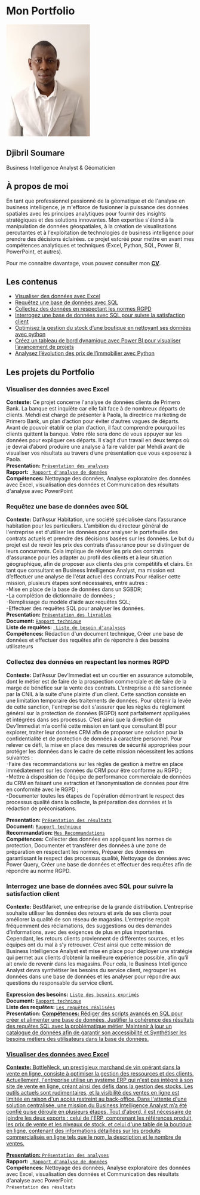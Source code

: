 # Mon Portfolio 
<p align="center">
  
<img src="images/Photo_profil.jpg" height=300></p>

## Djibril Soumare
Business Intelligence Analyst & Géomaticien

## À propos de moi

<p>En tant que professionnel passionné de la géomatique et de l'analyse en business intelligence, je m'efforce de fusionner la puissance des données spatiales avec les principes analytiques pour fournir des insights stratégiques et des solutions innovantes. Mon expertise s'étend à la manipulation de données géospatiales, à la création de visualisations percutantes et à l'exploitation de technologies de business intelligence pour prendre des décisions éclairées. ce projet estcréé pour mettre en avant mes compétences analytiques et techniques (Excel, Python, SQL, Power BI, PowerPoint, et autres). </p>

Pour me connaitre davantage, vous pouvez consulter mon [**CV**](https://public.tableau.com/app/profile/djibril.soumare/viz/Mock_up_Djibril/TableaudebordCV?publish=yes).

## Les contenus
- [Visualiser des données avec Excel](#Visualiser-de-données-avec-Excel)
- [Requêtez une base de données avec SQL](#Requêtez-une-base-de-données-avec-SQL)
- [Collectez des données en respectant les normes RGPD](#Collectez-des-données-en-respectant-avec-les-normes-RGPD)
- [Interrogez une base de données avec SQL pour suivre la satisfaction client](#Interrogez-une-base-de-données-avec-SQL-pour-suivre-la-satisfaction-client)
- [Optimisez la gestion du stock d’une boutique en nettoyant ses données avec python](#Optimisez-la-gestion-du-stock-d'une-boutique-en-nettoyant-ses-données)
- [Créez un tableau de bord dynamique avec Power BI pour visualiser l’avancement de projets](#Creez-un-tableau-de-bord-dynamique-avec-Power-BI)
- [Analysez l’évolution des prix de l’immobilier avec Python](#Analyser-l'évolution-des-prix-de-l'immobilier)
## Les projets du Portfolio
### Visualiser des données avec Excel 
**Contexte:** Ce projet concerne l'analyse de données clients de Primero Bank. La banque est inquiète car elle fait face à de nombreux départs de clients. Mehdi est chargé de présenter à Paola, la directrice marketing de Primero Bank, un plan d’action pour éviter d’autres vagues de départs. Avant de pouvoir établir ce plan d’action, il faut comprendre pourquoi les clients quittent la banque. Votre rôle sera donc de vous appuyer sur les données pour expliquer ces départs. Il s’agit d’un travail en deux temps où je devrai d’abord produire une analyse à faire valider par Mehdi avant de visualiser vos résultats au travers d’une présentation que vous exposerez à Paola.<br>
**Presentation:** <a href="https://github.com/Djibsou39/Portfolio-Business-Intelligence-Analyst/blob/main/Visualiser%20les%20donn%C3%A9es%20avec%20Excel/Soumare_Djibril_2_Visualiation_032023.pdf">
  <code>Présentation des analyses</code></a><br>
**Rapport:** <a href="https://github.com/Djibsou39/Portfolio-Business-Intelligence-Analyst/blob/main/Visualiser%20les%20donn%C3%A9es%20avec%20Excel/Soumare_Djibril_1_rapport_032023.pdf">
  <code> Rapport d'analyse de données</code></a><br>
**Compétences:** Nettoyage des données, Analyse exploratoire des données avec Excel, visualisation des données et Communication des résultats d'analyse avec PowerPoint<br>

### Requêtez une base de données avec SQL
**Contexte:** Dat’Assur Habitation, une société spécialisée dans l’assurance habitation pour les particuliers.
L’ambition du directeur général de l'entreprise est d'utiliser les données pour analyser le portefeuille des contrats actuels et prendre des décisions basées sur les données.
Le but du projet est de revoir les prix des contrats d’assurance pour se distinguer de leurs concurrents. Cela implique de réviser les prix des contrats d'assurance pour les adapter au profil des clients et à leur situation géographique, afin de proposer aux clients des prix compétitifs et clairs. 
En tant que consultant en Business Intelligence Analyst, ma mission est d’effectuer une analyse de l'état actuel des contrats
Pour réaliser cette mission, plusieurs étapes sont nécessaires, entre autres : <br>
-Mise en place de la base de données dans un SGBDR;<br>
-La complétion de dictionnaire de données ;<br>
-Remplissage du modèle d’aide aux requêtes SQL;<br>
-Effectuer des requêtes SQL pour analyser les données.<br>
**Presentation:** <a href="https://github.com/Djibsou39/Portfolio-Business-Intelligence-Analyst/blob/main/Requ%C3%AAter%20une%20base%20de%20donn%C3%A9es%20avec%20SQL/Soumare_Djibril_3_presentation_042023.pdf">
  <code>Présentation des livrables</code></a><br>
**Document:** <a href="https://github.com/Djibsou39/Portfolio-Business-Intelligence-Analyst/blob/main/Requ%C3%AAter%20une%20base%20de%20donn%C3%A9es%20avec%20SQL/Soumare_Djibril_1_documentation_technique_042023.pdf">
  <code>Rapport technique</code></a><br>
**Liste de requêtes:** <a href="https://github.com/Djibsou39/Portfolio-Business-Intelligence-Analyst/blob/main/Requ%C3%AAter%20une%20base%20de%20donn%C3%A9es%20avec%20SQL/Soumare_Djibril_2_liste_analyses_042023.pdf">
  <code> Liste de besoin d'analyses</code></a><br>
**Compétences:** Rédaction d'un document technique, Créer une base de données et effectuer des requêtes afin de répondre à des besoins utilisateurs<br>

### Collectez des données en respectant les normes RGPD
**Contexte:** Dat’Assur Dev’Immediat est un courtier en  assurance automobile, dont le métier est de faire de la prospection commerciale et de faire de la marge de bénéfice sur la vente des contrats. L‘entreprise  a été sanctionnée par la CNIL à la suite d'une plainte d'un client. Cette sanction consiste en une limitation temporaire des traitements de données. 
Pour obtenir la levée de cette sanction, l'entreprise doit s'assurer que les règles du règlement général sur la protection de données (RGPD) sont parfaitement appliquées et intégrées dans ses processus. 
C’est ainsi que la direction de Dev’Immediat m’a confié cette mission en tant que consultant BI pour explorer,  traiter leur données CRM afin de proposer une solution  pour la confidentialité et de protection de données à caractère personnel.
Pour relever ce défi, la mise en place des mesures de sécurité appropriées pour protéger les données dans le cadre de cette mission nécessitent   les  actions suivantes :<br>
-Faire des recommandations sur les règles de gestion à mettre en place immédiatement sur les données du CRM pour être conforme au RGPD ;<br>
-Mettre à disposition de l'équipe de performance commerciale de données du CRM en faisant une extraction et  l’anonymisation de données pour être en conformité avec le RGPD ;<br>
-Documenter toutes les étapes de l'opération démontrant le respect des processus qualité dans la collecte, la préparation des données et la rédaction de préconisations.<br>

**Presentation:** <a href="https://github.com/Djibsou39/Portfolio-Business-Intelligence-Analyst/blob/main/Collecter%20des%20donn%C3%A9es%20en%20respectant%20les%20normes%20RGPD/Soumare_Djibril_presentation_042023.pdf">
  <code>Présentation des résultats</code></a><br>
**Document:** <a href="https://github.com/Djibsou39/Portfolio-Business-Intelligence-Analyst/blob/main/Collecter%20des%20donn%C3%A9es%20en%20respectant%20les%20normes%20RGPD/Soumare_Djibril_3_Rapport_042023.pdf">
  <code>Rapport technique</code></a><br>
**Recommandation:** <a href="https://github.com/Djibsou39/Portfolio-Business-Intelligence-Analyst/blob/main/Collecter%20des%20donn%C3%A9es%20en%20respectant%20les%20normes%20RGPD/Soumare_Djibril_1_Recommandations_042023.pdf">
  <code>Mes Recommandations</code></a><br>
**Compétences:** Collecter des données en appliquant les normes de protection, Documenter et transférer des données à une zone de préparation en respectant les normes, Préparer des données en garantissant le respect des processus qualité, Nettoyage de données avec Power Query, Créer une base de données et effectuer des requêtes afin de répondre au norme RGPD.<br>

### Interrogez une base de données avec SQL pour suivre la satisfaction client
**Contexte:** BestMarket, une entreprise de la grande distribution. L’entreprise souhaite utiliser les données des retours et avis de ses clients pour améliorer la qualité de son réseau de magasins.
L’entreprise reçoit fréquemment des réclamations, des suggestions ou des demandes d’informations, avec des exigences de plus en plus importantes. Cependant, les retours clients proviennent de différentes sources, et les équipes ont du mal à s'y retrouver. C’est ainsi que cette mission de Business Intelligence Analyst est mise en place pour déployer une stratégie qui permet aux clients d’obtenir la meilleure expérience possible, afin qu’il ait envie de revenir dans les magasins. Pour cela, le Business Intelligence Analyst devra synthétiser les besoins du service client, regrouper les données dans une base de données et les analyser pour répondre aux questions du responsable du service client.<br>

**Expression des besoins:** <a href="https://github.com/Djibsou39/Portfolio-Business-Intelligence-Analyst/blob/main/Interrogez%20une%20base%20de%20donn%C3%A9es%20avec%20SQL%20pour%20suivre%20la%20satisfaction%20client/soumare_Djibril_1_expression_%20besoin_052023.pdf">
  <code>Liste des besoins exprimés</code></a><br>
**Document:** <a href="https://github.com/Djibsou39/Portfolio-Business-Intelligence-Analyst/blob/main/Interrogez%20une%20base%20de%20donn%C3%A9es%20avec%20SQL%20pour%20suivre%20la%20satisfaction%20client/Soumare_Djibril_2_documentation_technique_052023.pdf">
  <code>Rapport technique</code></a><br>
**Liste des requêtes:** <a href="https://github.com/Djibsou39/Portfolio-Business-Intelligence-Analyst/blob/main/Interrogez%20une%20base%20de%20donn%C3%A9es%20avec%20SQL%20pour%20suivre%20la%20satisfaction%20client/Soumare_Djibril_3_requetes_052023.pdf">
  <code>Les requêtes réalisées</code></a><br>
**Presentation:** <a href="https://github.com/Djibsou39/Portfolio-Business-Intelligence-Analyst/blob/main/Interrogez%20une%20base%20de%20donn%C3%A9es%20avec%20SQL%20pour%20suivre%20la%20satisfaction%20client/soumare_Djibril_4_presentation_052023.pdf">
**Compétences:** Rédiger des scripts avancés en SQL pour créer et alimenter une base de données, Justifier la cohérence des résultats des requêtes SQL avec la problématique métier, Maintenir à jour un catalogue de données afin de garantir son accessibilité et Synthétiser les besoins métiers des utilisateurs dans la base de données.<br>

### Visualiser des données avec Excel 
**Contexte:** BottleNeck, un prestigieux marchand de vin opérant dans la vente en ligne, consiste à optimiser la gestion des ressources et des clients. Actuellement, l'entreprise utilise un système ERP qui n'est pas intégré à son site de vente en ligne, créant ainsi des défis dans la gestion des stocks. Les outils actuels sont rudimentaires, et la visibilité des ventes en ligne est limitée en raison d'un accès restreint au back-office. Dans l'attente d'une solution centralisée, une mission du Business Intelligence Analyst m’a été confié quise déroule en plusieurs étapes. Tout d'abord, il est nécessaire de joindre les deux exports : celui de l'ERP, comprenant les références produit, les prix de vente et les niveaux de stock, et celui d'une table de la boutique en ligne, contenant des informations détaillées sur les produits commercialisés en ligne tels que le nom, la description et le nombre de ventes.<br>

**Presentation:** <a href="https://github.com/Djibsou39/Portfolio-Business-Intelligence-Analyst/blob/main/Visualiser%20les%20donn%C3%A9es%20avec%20Excel/Soumare_Djibril_2_Visualiation_032023.pdf">
  <code>Présentation des analyses</code></a><br>
**Rapport:** <a href="https://github.com/Djibsou39/Portfolio-Business-Intelligence-Analyst/blob/main/Visualiser%20les%20donn%C3%A9es%20avec%20Excel/Soumare_Djibril_1_rapport_032023.pdf">
  <code> Rapport d'analyse de données</code></a><br>
**Compétences:** Nettoyage des données, Analyse exploratoire des données avec Excel, visualisation des données et Communication des résultats d'analyse avec PowerPoint<br>
  <code>Présentation des résultats</code></a><br>
